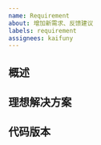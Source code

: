 ```yaml
---
name: Requirement
about: 增加新需求、反馈建议
labels: requirement
assignees: kaifuny
---
```


## 概述

<!-- 描述需求 -->

## 理想解决方案

## 代码版本
<!-- Git commit hash (`git rev-parse HEAD`)，进入代码库并执行 -->

